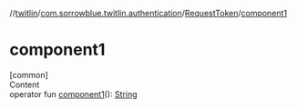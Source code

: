 //[twitlin](../../index.md)/[com.sorrowblue.twitlin.authentication](../index.md)/[RequestToken](index.md)/[component1](component1.md)



# component1  
[common]  
Content  
operator fun [component1](component1.md)(): [String](https://kotlinlang.org/api/latest/jvm/stdlib/kotlin/-string/index.html)  



